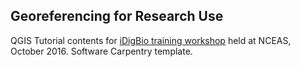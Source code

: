 ## Georeferencing for Research Use 
QGIS Tutorial contents for [iDigBio training workshop](https://www.idigbio.org/wiki/index.php/Georeferencing_for_Research_Use) held at NCEAS, October 2016. Software Carpentry template.
